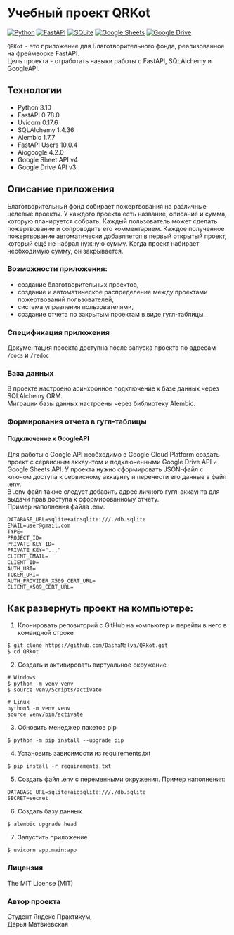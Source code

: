 # Учебный проект QRKot
[![Python](https://img.shields.io/badge/python-3670A0?style=for-the-badge&logo=python&logoColor=ffdd54)](https://www.python.org/)
[![FastAPI](https://img.shields.io/badge/FastAPI-005571?style=for-the-badge&logo=fastapi)](https://fastapi.tiangolo.com/)
[![SQLite](https://img.shields.io/badge/sqlite-%2307405e.svg?style=for-the-badge&logo=sqlite&logoColor=white)](https://www.sqlite.org/index.html)
[![Google Sheets](https://img.shields.io/badge/Google%20Sheets-34A853?style=for-the-badge&logo=google-sheets&logoColor=white)](https://developers.google.com/sheets/api/guides/concepts)
[![Google Drive](https://img.shields.io/badge/Google%20Drive-4285F4?style=for-the-badge&logo=googledrive&logoColor=white)](https://developers.google.com/drive/api/guides/about-sdk)

```QRKot``` - это приложение для Благотворительного фонда, реализованное на фреймворке FastAPI.<br>
Цель проекта - отработать навыки работы с FastAPI, SQLAlchemy и GoogleAPI.

## Технологии
- Python 3.10
- FastAPI 0.78.0
- Uvicorn 0.17.6
- SQLAlchemy 1.4.36
- Alembic 1.7.7
- FastAPI Users 10.0.4
- Aiogoogle 4.2.0
- Google Sheet API v4
- Google Drive API v3

## Описание приложения

Благотворительный фонд собирает пожертвования на различные целевые проекты.
У каждого проекта есть название, описание и сумма, которую планируется собрать. 
Каждый пользователь может сделать пожертвование и сопроводить его комментарием.
Каждое полученное пожертвование автоматически добавляется в первый открытый проект, который ещё не набрал нужную сумму.
Когда проект набирает необходимую сумму, он закрывается.


### Возможности приложения:
- создание благотворительных проектов,
- создание и автоматическое распределение между проектами пожертвований пользователей,
- система управления пользователями,
- создание отчета по закрытым проектам в виде гугл-таблицы.

### Спецификация приложения
Документация проекта доступна после запуска проекта по адресам ```/docs``` и ```/redoc```


### База данных
В проекте настроено асинхронное подключение к базе данных через SQLAlchemy ORM.<br>
Миграции базы данных настроены через библиотеку Alembic.


### Формирования отчета в гугл-таблицы
#### Подключение к GoogleAPI
Для работы с Google API необходимо в Google Cloud Platform создать проект с сервисным аккаунтом и подключенными Google Drive API и Google Sheets API. У проекта нужно сформировать JSON-файл с ключом доступа к сервисному аккаунту и перенести его данные в файл .env.<br>
В .env файл также следует добавить адрес личного гугл-аккаунта для выдачи прав доступа к сформированному отчету.<br>
Пример наполнения файла .env:
```
DATABASE_URL=sqlite+aiosqlite:///./db.sqlite
EMAIL=user@gmail.com
TYPE=
PROJECT_ID=
PRIVATE_KEY_ID=
PRIVATE_KEY="..."
CLIENT_EMAIL=
CLIENT_ID=
AUTH_URI=
TOKEN_URI=
AUTH_PROVIDER_X509_CERT_URL=
CLIENT_X509_CERT_URL=
```

## Как развернуть проект на компьютере:
1. Клонировать репозиторий c GitHub на компьютер и перейти в него в командной строке
```
$ git clone https://github.com/DashaMalva/QRkot.git
$ cd QRkot
```
2. Создать и активировать виртуальное окружение
```
# Windows
$ python -m venv venv
$ source venv/Scripts/activate

# Linux
python3 -m venv venv
source venv/bin/activate
```
3. Обновить менеджер пакетов pip
```
$ python -m pip install --upgrade pip
```
4. Установить зависимости из requirements.txt
```
$ pip install -r requirements.txt
```
5. Создать файл .env с переменными окружения. Пример наполнения:
```
DATABASE_URL=sqlite+aiosqlite:///./db.sqlite
SECRET=secret
```
6. Создать базу данных
```
$ alembic upgrade head
```
7. Запустить приложение
```
$ uvicorn app.main:app
```

### Лицензия
The MIT License (MIT)

### Автор проекта
Студент Яндекс.Практикум,<br>
Дарья Матвиевская
